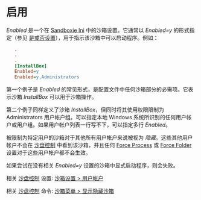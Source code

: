 # 启用

_Enabled_ 是一个在 [Sandboxie Ini](SandboxieIni.md) 中的沙箱设置。它通常以 _Enabled=y_ 的形式指定（参见 [是或否设置](YesOrNoSettings.md)），用于指示该沙箱中可以启动程序。例如：

```ini
   .
   .
   .
   [InstallBox]
   Enabled=y
   Enabled=y,Administrators
```

第一个例子是 _Enabled_ 的常见形式，是配置文件中任何沙箱部分的必需项。它表示沙箱 _InstallBox_ 可以用于沙箱操作。

第二个例子同样定义了沙箱 _InstallBox_，但同时将其使用权限限制为 Administrators 用户帐户组。可以指定本地 Windows 系统所识别的任何用户帐户或用户组。如果用户帐户列表一行写不下，可以指定多行 _Enabled_。

被限制为特定用户的沙箱对于其他所有用户帐户来说被视为 _隐藏_。这些其他用户帐户不会在 [沙盘控制](SandboxieControl.md) 中看到该沙箱，并且任何 [Force Process](ForceProcess.md) 或 [Force Folder](ForceFolder.md) 设置对于这些用户帐户都不会生效。

如果尝试在没有相关 _Enabled=y_ 设置的沙箱中显式启动程序，则会失败。

相关 [沙盘控制](SandboxieControl.md) 设置: [沙箱设置 > 用户帐户](UserAccountsSettings.md)

相关 [沙盘控制](SandboxieControl.md) 命令: [沙箱菜单 > 显示隐藏沙箱](SandboxMenu.md#reveal-hidden-sandbox)